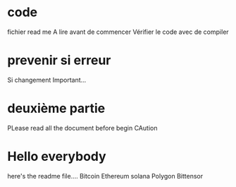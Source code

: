 # code
fichier read me
A lire avant de commencer
Vérifier le code avec de compiler
# prevenir si erreur
Si changement
Important...
# deuxième partie
PLease read all the document before begin
CAution
# Hello everybody
here's the readme file....
Bitcoin
Ethereum
solana
Polygon
Bittensor

